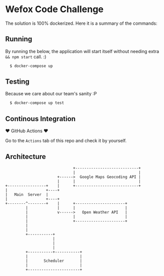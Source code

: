 # Wefox Code Challenge

The solution is 100% dockerized. Here it is a summary of the commands:

## Running

By running the below, the application will start itself without needing extra `&& npm start` call. :)

```bash
  $ docker-compose up
```

## Testing

Because we care about our team's sanity :P

```bash
  $ docker-compose up test
```

## Continous Integration

❤️ GitHub Actions ❤️

Go to the `Actions` tab of this repo and check it by yourself.

## Architecture

```
                              +----------------------------+
                              |                            |
                       +------>  Google Maps Geocoding API |
                       |      |                            |
+-----------------+    |      +----------------------------+
|                 +----+
|   Main  Server  |
|                 +----+
+--------^--------+    |      +----------------------+
         |             |      |                      |
         |             v------>   Open Weather API   |
         |                    |                      |
         |                    +----------------------+
         |
         |
         +-----------+
                     |
                     |
                     |
         +-----------+-----------+
         |                       |
         |       Scheduler       |
         |                       |
         +-----------------------+

```
